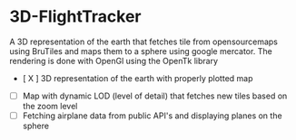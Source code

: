 # 3D-FlightTracker
A 3D representation of the earth that fetches tile from opensourcemaps using BruTiles and maps them to a sphere using google mercator. The rendering is done with OpenGl using the OpenTk library
- [ X ] 3D representation of the earth with properly plotted map
- [   ] Map with dynamic LOD (level of detail) that fetches new tiles based on the zoom level
- [   ] Fetching airplane data from public API's and displaying planes on the sphere
